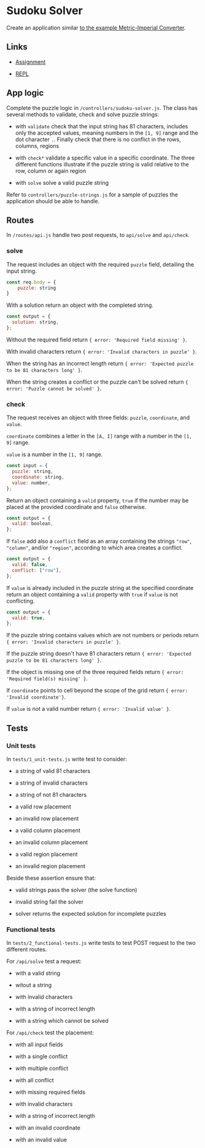 # Sudoku Solver

Create an application similar [to the example Metric-Imperial Converter](https://sudoku-solver.freecodecamp.rocks/).

## Links

- [Assignment](https://www.freecodecamp.org/learn/quality-assurance/quality-assurance-projects/sudoku-solver)

- [REPL](https://replit.com/@borntofrappe/boilerplate-project-sudoku-solver)

## App logic

Complete the puzzle logic in `/controllers/sudoku-solver.js`. The class has several methods to validate, check and solve puzzle strings:

- with `validate` check that the input string has 81 characters, includes only the accepted values, meaning numbers in the `[1, 9]` range and the dot character `.`. Finally check that there is no conflict in the rows, columns, regions

- with `check*` validate a specific value in a specific coordinate. The three different functions illustrate if the puzzle string is valid relative to the row, column or again region

- with `solve` solve a valid puzzle string

Refer to `controllers/puzzle-strings.js` for a sample of puzzles the application should be able to handle.

## Routes

In `/routes/api.js` handle two post requests, to `api/solve` and `api/check`.

### solve

The request includes an object with the required `puzzle` field, detailing the input string.

```js
const req.body = {
    puzzle: string
}
```

With a solution return an object with the completed string.

```js
const output = {
  solution: string,
};
```

Without the required field return `{ error: 'Required field missing' }`.

With invalid characters return `{ error: 'Invalid characters in puzzle' }`.

When the string has an incorrect length return `{ error: 'Expected puzzle to be 81 characters long' }`.

When the string creates a conflict or the puzzle can't be solved return `{ error: 'Puzzle cannot be solved' }`.

### check

The request receives an object with three fields: `puzzle`, `coordinate`, and `value`.

`coordinate` combines a letter in the `[A, I]` range with a number in the `[1, 9]` range.

`value` is a number in the `[1, 9]` range.

```js
const input = {
  puzzle: string,
  coordinate: string,
  value: number,
};
```

Return an object containing a `valid` property, `true` if the number may be placed at the provided coordinate and `false` otherwise.

```js
const output = {
  valid: boolean,
};
```

If `false` add also a `conflict` field as an array containing the strings `"row"`, `"column"`, and/or `"region"`, according to which area creates a conflict.

```js
const output = {
  valid: false,
  conflict: ["row"],
};
```

If `value` is already included in the puzzle string at the specified coordinate return an object containing a `valid` property with `true` if `value` is not conflicting.

```js
const output = {
  valid: true,
};
```

If the puzzle string contains values which are not numbers or periods return `{ error: 'Invalid characters in puzzle' }`.

If the puzzle string doesn't have 81 characters return `{ error: 'Expected puzzle to be 81 characters long' }`.

If the object is missing one of the three required fields return `{ error: 'Required field(s) missing' }`.

If `coordinate` points to cell beyond the scope of the grid return `{ error: 'Invalid coordinate'}`.

If `value` is not a valid number return `{ error: 'Invalid value' }`.

## Tests

### Unit tests

In `tests/1_unit-tests.js` write test to consider:

- a string of valid 81 characters

- a string of invalid characters

- a string of not 81 characters

- a valid row placement

- an invalid row placement

- a valid column placement

- an invalid column placement

- a valid region placement

- an invalid region placement

Beside these assertion ensure that:

- valid strings pass the solver (the solve function)

- invalid string fail the solver

- solver returns the expected solution for incomplete puzzles

### Functional tests

In `tests/2_functional-tests.js` write tests to test POST request to the two different routes.

For `/api/solve` test a request:

- with a valid string

- witout a string

- with invalid characters

- with a string of incorrect length

- with a string which cannot be solved

For `/api/check` test the placement:

- with all input fields

- with a single conflict

- with multiple conflict

- with all conflict

- with missing required fields

- with invalid characters

- with a string of incorrect length

- with an invalid coordinate

- with an invalid value

<!--
Name of the tests:
-   Solve a puzzle with valid puzzle string: POST request to `/api/solve`
-   Solve a puzzle with missing puzzle string: POST request to `/api/solve`
-   Solve a puzzle with invalid characters: POST request to `/api/solve`
-   Solve a puzzle with incorrect length: POST request to `/api/solve`
-   Solve a puzzle that cannot be solved: POST request to `/api/solve`
-   Check a puzzle placement with all fields: POST request to `/api/check`
-   Check a puzzle placement with single placement conflict: POST request to `/api/check`
-   Check a puzzle placement with multiple placement conflicts: POST request to `/api/check`
-   Check a puzzle placement with all placement conflicts: POST request to `/api/check`
-   Check a puzzle placement with missing required fields: POST request to `/api/check`
-   Check a puzzle placement with invalid characters: POST request to `/api/check`
-   Check a puzzle placement with incorrect length: POST request to `/api/check`
-   Check a puzzle placement with invalid placement coordinate: POST request to `/api/check`
-   Check a puzzle placement with invalid placement value: POST request to `/api/check`

-->
